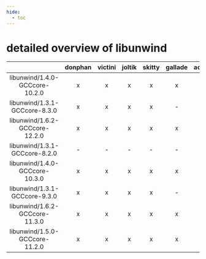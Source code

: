 ```yaml
---
hide:
  - toc
---
```


detailed overview of libunwind
==============================

| |donphan|victini|joltik|skitty|gallade|accelgor|swalot|doduo|
| :---: | :---: | :---: | :---: | :---: | :---: | :---: | :---: | :---: |
|libunwind/1.4.0-GCCcore-10.2.0|x|x|x|x|x|x|x|x|
|libunwind/1.3.1-GCCcore-8.3.0|x|x|x|x|-|x|x|x|
|libunwind/1.6.2-GCCcore-12.2.0|x|x|x|x|x|x|x|x|
|libunwind/1.3.1-GCCcore-8.2.0|-|-|-|-|-|-|x|x|
|libunwind/1.4.0-GCCcore-10.3.0|x|x|x|x|x|x|x|x|
|libunwind/1.3.1-GCCcore-9.3.0|x|x|x|x|-|-|x|x|
|libunwind/1.6.2-GCCcore-11.3.0|x|x|x|x|x|x|x|x|
|libunwind/1.5.0-GCCcore-11.2.0|x|x|x|x|x|x|x|x|
